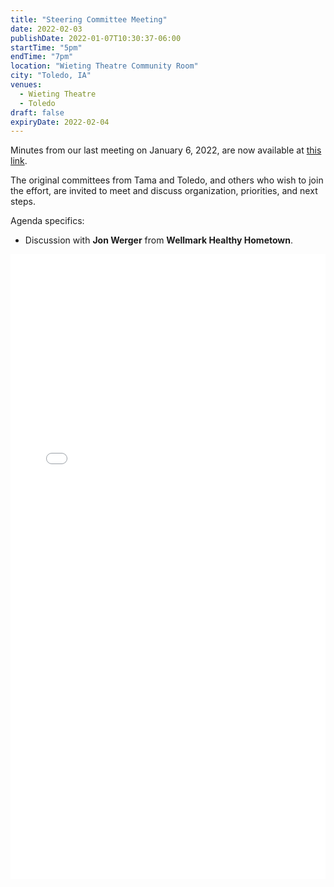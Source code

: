 ```yaml
---
title: "Steering Committee Meeting"
date: 2022-02-03
publishDate: 2022-01-07T10:30:37-06:00
startTime: "5pm"
endTime: "7pm"
location: "Wieting Theatre Community Room"
city: "Toledo, IA"
venues:
  - Wieting Theatre
  - Toledo
draft: false
expiryDate: 2022-02-04
---
```


Minutes from our last meeting on January 6, 2022, are now available at [this link](./document/meeting-2022-01-06/).

The original committees from Tama and Toledo, and others who wish to join the effort, are invited to meet and discuss organization, priorities, and next steps.

Agenda specifics:

  - Discussion with **Jon Werger** from __Wellmark Healthy Hometown__.
  
<embed width=100% height=1000 src="./../../pdfs/HH-Tama-Toledo-intro-agenda-2.3.2022.pdf"></embed>  
